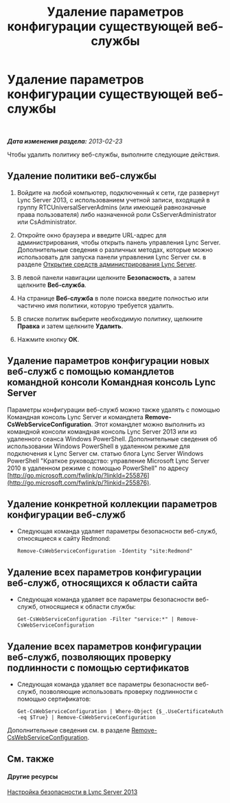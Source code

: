 ﻿---
title: Удаление параметров конфигурации существующей веб-службы
TOCTitle: Удаление параметров конфигурации существующей веб-службы
ms:assetid: c2b96f4c-4b07-48e6-9ca6-55bc0e0cf5a1
ms:mtpsurl: https://technet.microsoft.com/ru-ru/library/Gg182582(v=OCS.15)
ms:contentKeyID: 49311092
ms.date: 05/19/2016
mtps_version: v=OCS.15
ms.translationtype: HT
---

# Удаление параметров конфигурации существующей веб-службы

 

_**Дата изменения раздела:** 2013-02-23_

Чтобы удалить политику веб-службы, выполните следующие действия.

## Удаление политики веб-службы

1.  Войдите на любой компьютер, подключенный к сети, где развернут Lync Server 2013, с использованием учетной записи, входящей в группу RTCUniversalServerAdmins (или имеющей равнозначные права пользователя) либо назначенной роли CsServerAdministrator или CsAdministrator.

2.  Откройте окно браузера и введите URL-адрес для администрирования, чтобы открыть панель управления Lync Server. Дополнительные сведения о различных методах, которые можно использовать для запуска панели управления Lync Server см. в разделе [Открытие средств администрирования Lync Server](lync-server-2013-open-lync-server-administrative-tools.md).

3.  В левой панели навигации щелкните **Безопасность**, а затем щелкните **Веб-служба**.

4.  На странице **Веб-служба** в поле поиска введите полностью или частично имя политики, которую требуется удалить.

5.  В списке политик выберите необходимую политику, щелкните **Правка** и затем щелкните **Удалить**.

6.  Нажмите кнопку **ОК**.

## Удаление параметров конфигурации новых веб-служб с помощью командлетов командной консоли Командная консоль Lync Server

Параметры конфигурации веб-служб можно также удалять с помощью Командная консоль Lync Server и командлета **Remove-CsWebServiceConfiguration**. Этот командлет можно выполнить из командной консоли командная консоль Lync Server 2013 или из удаленного сеанса Windows PowerShell. Дополнительные сведения об использовании Windows PowerShell в удаленном режиме для подключения к Lync Server см. статью блога Lync Server Windows PowerShell "Краткое руководство: управление Microsoft Lync Server 2010 в удаленном режиме с помощью PowerShell" по адресу [http://go.microsoft.com/fwlink/p/?linkId=255876](http://go.microsoft.com/fwlink/p/?linkid=255876).

## Удаление конкретной коллекции параметров конфигурации веб-служб

  - Следующая команда удаляет параметры безопасности веб-служб, относящиеся к сайту Redmond:
    
        Remove-CsWebServiceConfiguration -Identity "site:Redmond"

## Удаление всех параметров конфигурации веб-служб, относящихся к области сайта

  - Следующая команда удаляет все параметры безопасности веб-служб, относящиеся к области службы:
    
        Get-CsWebServiceConfiguration -Filter "service:*" | Remove-CsWebServiceConfiguration

## Удаление всех параметров конфигурации веб-служб, позволяющих проверку подлинности с помощью сертификатов

  - Следующая команда удаляет все параметры безопасности веб-служб, позволяющие использовать проверку подлинности с помощью сертификатов:
    
        Get-CsWebServiceConfiguration | Where-Object {$_.UseCertificateAuth -eq $True} | Remove-CsWebServiceConfiguration

Дополнительные сведения см. в разделе [Remove-CsWebServiceConfiguration](remove-cswebserviceconfiguration.md).

## См. также

#### Другие ресурсы

[Настройка безопасности в Lync Server 2013](lync-server-2013-configuring-authentication-in-the-lync-server-control-panel.md)

